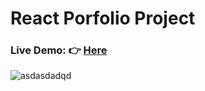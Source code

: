 # React Porfolio Project

### Live Demo: 👉 [Here](https://portfolio-az.netlify.app/)


![asdasdadqd](https://user-images.githubusercontent.com/68517175/158103121-ca56aee9-e56e-47f8-ab14-8ca50e80b8b1.png)
